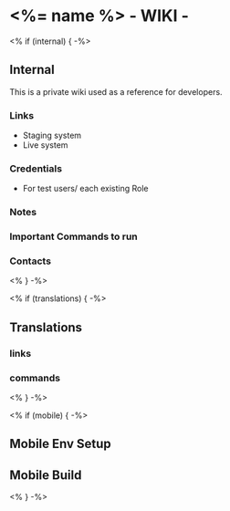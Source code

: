 # <%= name %> - WIKI -

<% if (internal) { -%>
## Internal
This is a private wiki used as a reference for developers.
<!--Here you can write all specific commands and notes that you need to share with all committers of this project-->

### Links
* Staging system
* Live system

### Credentials
<!--access credentials-->
* For  test users/ each existing Role

### Notes
<!--internal notes to developers-->

### Important Commands to run
<!--Important Commands to run with a short description of the context-->

### Contacts
<!--How to contact the responsible person for this project -->
<% } -%>

<% if (translations) { -%>
## Translations
<!--Where are the translation documents and how to generate translation files-->
### links
### commands
<% } -%>

<% if (mobile) { -%>
## Mobile Env Setup
<!--All about mobile env: certificates, SDK, special config...-->
## Mobile Build
<!--Notes on how to build the app -->

<% } -%>